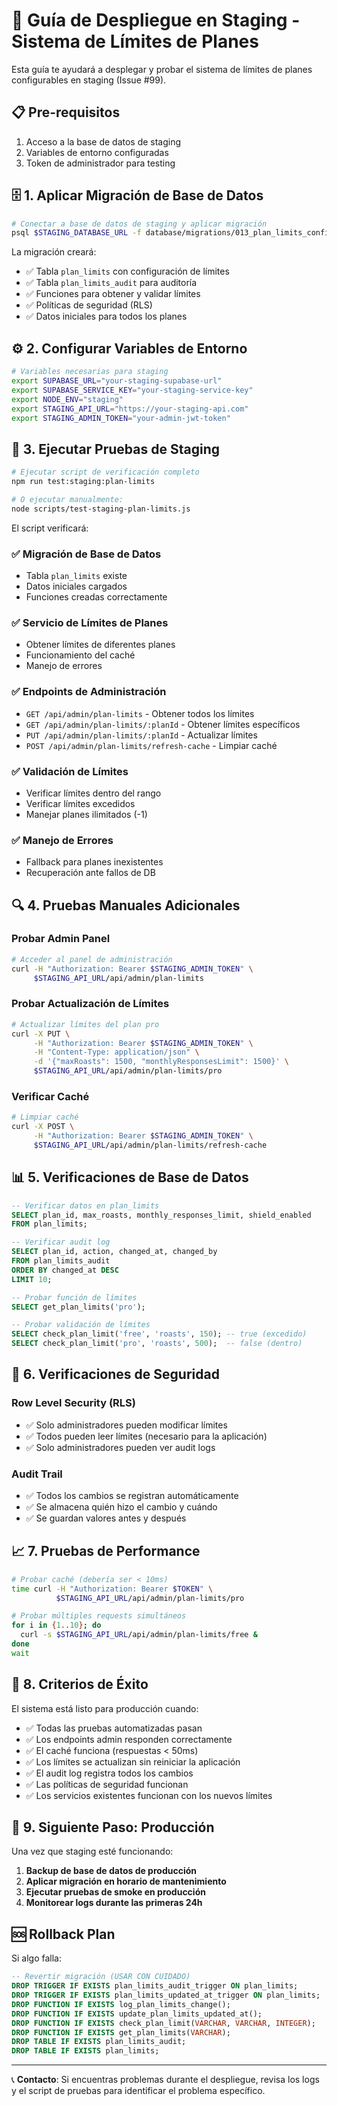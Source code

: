 # 🚀 Guía de Despliegue en Staging - Sistema de Límites de Planes

Esta guía te ayudará a desplegar y probar el sistema de límites de planes configurables en staging (Issue #99).

## 📋 Pre-requisitos

1. Acceso a la base de datos de staging
2. Variables de entorno configuradas
3. Token de administrador para testing

## 🗄️ 1. Aplicar Migración de Base de Datos

```bash
# Conectar a base de datos de staging y aplicar migración
psql $STAGING_DATABASE_URL -f database/migrations/013_plan_limits_configuration.sql
```

La migración creará:
- ✅ Tabla `plan_limits` con configuración de límites
- ✅ Tabla `plan_limits_audit` para auditoría
- ✅ Funciones para obtener y validar límites
- ✅ Políticas de seguridad (RLS)
- ✅ Datos iniciales para todos los planes

## ⚙️ 2. Configurar Variables de Entorno

```bash
# Variables necesarias para staging
export SUPABASE_URL="your-staging-supabase-url"
export SUPABASE_SERVICE_KEY="your-staging-service-key"
export NODE_ENV="staging"
export STAGING_API_URL="https://your-staging-api.com"
export STAGING_ADMIN_TOKEN="your-admin-jwt-token"
```

## 🧪 3. Ejecutar Pruebas de Staging

```bash
# Ejecutar script de verificación completo
npm run test:staging:plan-limits

# O ejecutar manualmente:
node scripts/test-staging-plan-limits.js
```

El script verificará:

### ✅ Migración de Base de Datos
- Tabla `plan_limits` existe
- Datos iniciales cargados
- Funciones creadas correctamente

### ✅ Servicio de Límites de Planes
- Obtener límites de diferentes planes
- Funcionamiento del caché
- Manejo de errores

### ✅ Endpoints de Administración
- `GET /api/admin/plan-limits` - Obtener todos los límites
- `GET /api/admin/plan-limits/:planId` - Obtener límites específicos
- `PUT /api/admin/plan-limits/:planId` - Actualizar límites
- `POST /api/admin/plan-limits/refresh-cache` - Limpiar caché

### ✅ Validación de Límites
- Verificar límites dentro del rango
- Verificar límites excedidos
- Manejar planes ilimitados (-1)

### ✅ Manejo de Errores
- Fallback para planes inexistentes
- Recuperación ante fallos de DB

## 🔍 4. Pruebas Manuales Adicionales

### Probar Admin Panel
```bash
# Acceder al panel de administración
curl -H "Authorization: Bearer $STAGING_ADMIN_TOKEN" \
     $STAGING_API_URL/api/admin/plan-limits
```

### Probar Actualización de Límites
```bash
# Actualizar límites del plan pro
curl -X PUT \
     -H "Authorization: Bearer $STAGING_ADMIN_TOKEN" \
     -H "Content-Type: application/json" \
     -d '{"maxRoasts": 1500, "monthlyResponsesLimit": 1500}' \
     $STAGING_API_URL/api/admin/plan-limits/pro
```

### Verificar Caché
```bash
# Limpiar caché
curl -X POST \
     -H "Authorization: Bearer $STAGING_ADMIN_TOKEN" \
     $STAGING_API_URL/api/admin/plan-limits/refresh-cache
```

## 📊 5. Verificaciones de Base de Datos

```sql
-- Verificar datos en plan_limits
SELECT plan_id, max_roasts, monthly_responses_limit, shield_enabled 
FROM plan_limits;

-- Verificar audit log
SELECT plan_id, action, changed_at, changed_by 
FROM plan_limits_audit 
ORDER BY changed_at DESC 
LIMIT 10;

-- Probar función de límites
SELECT get_plan_limits('pro');

-- Probar validación de límites
SELECT check_plan_limit('free', 'roasts', 150); -- true (excedido)
SELECT check_plan_limit('pro', 'roasts', 500);  -- false (dentro)
```

## 🚨 6. Verificaciones de Seguridad

### Row Level Security (RLS)
- ✅ Solo administradores pueden modificar límites
- ✅ Todos pueden leer límites (necesario para la aplicación)
- ✅ Solo administradores pueden ver audit logs

### Audit Trail
- ✅ Todos los cambios se registran automáticamente
- ✅ Se almacena quién hizo el cambio y cuándo
- ✅ Se guardan valores antes y después

## 📈 7. Pruebas de Performance

```bash
# Probar caché (debería ser < 10ms)
time curl -H "Authorization: Bearer $TOKEN" \
          $STAGING_API_URL/api/admin/plan-limits/pro

# Probar múltiples requests simultáneos
for i in {1..10}; do
  curl -s $STAGING_API_URL/api/admin/plan-limits/free &
done
wait
```

## 🎯 8. Criterios de Éxito

El sistema está listo para producción cuando:

- ✅ Todas las pruebas automatizadas pasan
- ✅ Los endpoints admin responden correctamente
- ✅ El caché funciona (respuestas < 50ms)
- ✅ Los límites se actualizan sin reiniciar la aplicación
- ✅ El audit log registra todos los cambios
- ✅ Las políticas de seguridad funcionan
- ✅ Los servicios existentes funcionan con los nuevos límites

## 🚀 9. Siguiente Paso: Producción

Una vez que staging esté funcionando:

1. **Backup de base de datos de producción**
2. **Aplicar migración en horario de mantenimiento**
3. **Ejecutar pruebas de smoke en producción**
4. **Monitorear logs durante las primeras 24h**

## 🆘 Rollback Plan

Si algo falla:

```sql
-- Revertir migración (USAR CON CUIDADO)
DROP TRIGGER IF EXISTS plan_limits_audit_trigger ON plan_limits;
DROP TRIGGER IF EXISTS plan_limits_updated_at_trigger ON plan_limits;
DROP FUNCTION IF EXISTS log_plan_limits_change();
DROP FUNCTION IF EXISTS update_plan_limits_updated_at();
DROP FUNCTION IF EXISTS check_plan_limit(VARCHAR, VARCHAR, INTEGER);
DROP FUNCTION IF EXISTS get_plan_limits(VARCHAR);
DROP TABLE IF EXISTS plan_limits_audit;
DROP TABLE IF EXISTS plan_limits;
```

---

📞 **Contacto**: Si encuentras problemas durante el despliegue, revisa los logs y el script de pruebas para identificar el problema específico.